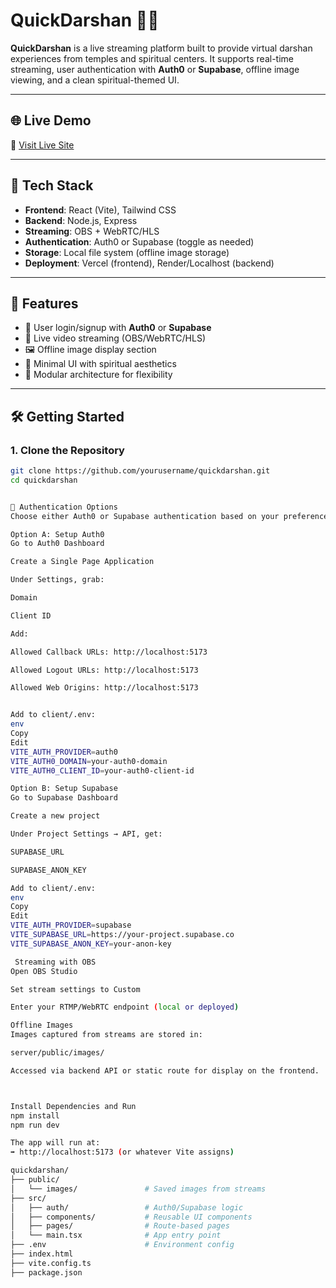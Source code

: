 # QuickDarshan 🎥🙏

**QuickDarshan** is a live streaming platform built to provide virtual darshan experiences from temples and spiritual centers. It supports real-time streaming, user authentication with **Auth0** or **Supabase**, offline image viewing, and a clean spiritual-themed UI.

---

## 🌐 Live Demo

🔗 [Visit Live Site](https://quickdarshan-ncuk60v1w-111faizans-projects.vercel.app/)

---

## 🧰 Tech Stack

- **Frontend**: React (Vite), Tailwind CSS
- **Backend**: Node.js, Express
- **Streaming**: OBS + WebRTC/HLS
- **Authentication**: Auth0 or Supabase (toggle as needed)
- **Storage**: Local file system (offline image storage)
- **Deployment**: Vercel (frontend), Render/Localhost (backend)

---

## 🚀 Features

- 🔐 User login/signup with **Auth0** or **Supabase**
- 📡 Live video streaming (OBS/WebRTC/HLS)
- 🖼️ Offline image display section
- 🧘 Minimal UI with spiritual aesthetics
- 🧩 Modular architecture for flexibility

---

## 🛠️ Getting Started

### 1. Clone the Repository

```bash
git clone https://github.com/yourusername/quickdarshan.git
cd quickdarshan


🔐 Authentication Options
Choose either Auth0 or Supabase authentication based on your preference.

Option A: Setup Auth0
Go to Auth0 Dashboard

Create a Single Page Application

Under Settings, grab:

Domain

Client ID

Add:

Allowed Callback URLs: http://localhost:5173

Allowed Logout URLs: http://localhost:5173

Allowed Web Origins: http://localhost:5173


Add to client/.env:
env
Copy
Edit
VITE_AUTH_PROVIDER=auth0
VITE_AUTH0_DOMAIN=your-auth0-domain
VITE_AUTH0_CLIENT_ID=your-auth0-client-id

Option B: Setup Supabase
Go to Supabase Dashboard

Create a new project

Under Project Settings → API, get:

SUPABASE_URL

SUPABASE_ANON_KEY

Add to client/.env:
env
Copy
Edit
VITE_AUTH_PROVIDER=supabase
VITE_SUPABASE_URL=https://your-project.supabase.co
VITE_SUPABASE_ANON_KEY=your-anon-key

 Streaming with OBS
Open OBS Studio

Set stream settings to Custom

Enter your RTMP/WebRTC endpoint (local or deployed)

Offline Images
Images captured from streams are stored in:

server/public/images/

Accessed via backend API or static route for display on the frontend.



Install Dependencies and Run
npm install
npm run dev

The app will run at:
➡️ http://localhost:5173 (or whatever Vite assigns)

quickdarshan/
├── public/
│   └── images/               # Saved images from streams
├── src/
│   ├── auth/                 # Auth0/Supabase logic
│   ├── components/           # Reusable UI components
│   ├── pages/                # Route-based pages
│   └── main.tsx              # App entry point
├── .env                      # Environment config
├── index.html
├── vite.config.ts
├── package.json


